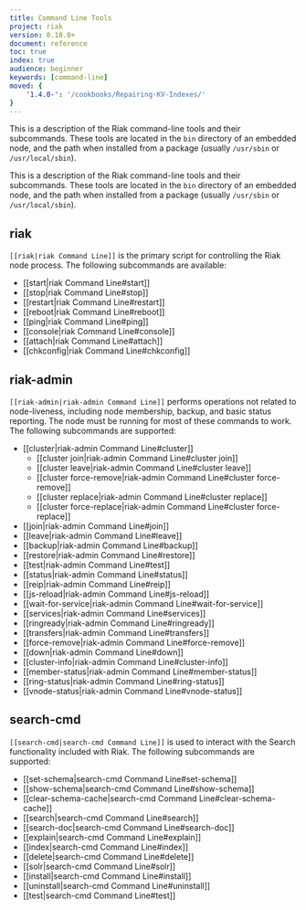 ```yaml
---
title: Command Line Tools
project: riak
version: 0.10.0+
document: reference
toc: true
index: true
audience: beginner
keywords: [command-line]
moved: {
    '1.4.0-': '/cookbooks/Repairing-KV-Indexes/'
}
---
```


This is a description of the Riak command-line tools and their subcommands.
These tools are located in the `bin` directory of an embedded node, and the path
when installed from a package (usually `/usr/sbin` or `/usr/local/sbin`).

This is a description of the Riak command-line tools and their subcommands.
These tools are located in the `bin` directory of an embedded node, and the path
when installed from a package (usually `/usr/sbin` or `/usr/local/sbin`).

## riak

`[[riak|riak Command Line]]` is the primary script for controlling the
Riak node process. The following subcommands are available:

* [[start|riak Command Line#start]]
* [[stop|riak Command Line#stop]]
* [[restart|riak Command Line#restart]]
* [[reboot|riak Command Line#reboot]]
* [[ping|riak Command Line#ping]]
* [[console|riak Command Line#console]]
* [[attach|riak Command Line#attach]]
* [[chkconfig|riak Command Line#chkconfig]]

## riak-admin

`[[riak-admin|riak-admin Command Line]]` performs operations not related
to node-liveness, including node membership, backup, and basic status reporting.
The node must be running for most of these commands to work. The following
subcommands are supported:

* [[cluster|riak-admin Command Line#cluster]]
  * [[cluster join|riak-admin Command Line#cluster join]]
  * [[cluster leave|riak-admin Command Line#cluster leave]]
  * [[cluster force-remove|riak-admin Command Line#cluster force-remove]]
  * [[cluster replace|riak-admin Command Line#cluster replace]]
  * [[cluster force-replace|riak-admin Command Line#cluster force-replace]]
* [[join|riak-admin Command Line#join]]
* [[leave|riak-admin Command Line#leave]]
* [[backup|riak-admin Command Line#backup]]
* [[restore|riak-admin Command Line#restore]]
* [[test|riak-admin Command Line#test]]
* [[status|riak-admin Command Line#status]]
* [[reip|riak-admin Command Line#reip]]
* [[js-reload|riak-admin Command Line#js-reload]]
* [[wait-for-service|riak-admin Command Line#wait-for-service]]
* [[services|riak-admin Command Line#services]]
* [[ringready|riak-admin Command Line#ringready]]
* [[transfers|riak-admin Command Line#transfers]]
* [[force-remove|riak-admin Command Line#force-remove]]
* [[down|riak-admin Command Line#down]]
* [[cluster-info|riak-admin Command Line#cluster-info]]
* [[member-status|riak-admin Command Line#member-status]]
* [[ring-status|riak-admin Command Line#ring-status]]
* [[vnode-status|riak-admin Command Line#vnode-status]]

## search-cmd

`[[search-cmd|search-cmd Command Line]]` is used to interact with the
Search functionality included with Riak. The following subcommands are
supported:

* [[set-schema|search-cmd Command Line#set-schema]]
* [[show-schema|search-cmd Command Line#show-schema]]
* [[clear-schema-cache|search-cmd Command Line#clear-schema-cache]]
* [[search|search-cmd Command Line#search]]
* [[search-doc|search-cmd Command Line#search-doc]]
* [[explain|search-cmd Command Line#explain]]
* [[index|search-cmd Command Line#index]]
* [[delete|search-cmd Command Line#delete]]
* [[solr|search-cmd Command Line#solr]]
* [[install|search-cmd Command Line#install]]
* [[uninstall|search-cmd Command Line#uninstall]]
* [[test|search-cmd Command Line#test]]
